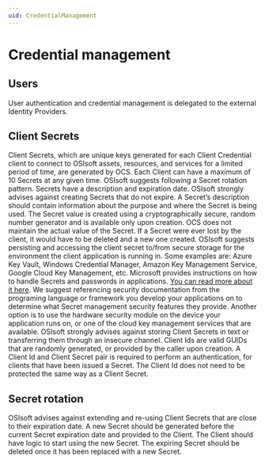 ```yaml
---
uid: CredentialManagement
---
```


# Credential management

## Users
User authentication and credential management is delegated to the external Identity Providers.

## Client Secrets
Client Secrets, which are unique keys generated for each Client Credential client to connect to OSIsoft assets, resources, and services for a limited period of time, are generated by OCS. Each Client can have a maximum of 10 Secrets at any given time. OSIsoft suggests following a Secret rotation pattern. Secrets have a description and expiration date.
OSIsoft strongly advises against creating Secrets that do not expire. 
A Secret’s description should contain information about the purpose and where the Secret is being used.
The Secret value is created using a cryptographically secure, random number generator and is available only upon creation. OCS does not maintain the actual value of the Secret. If a Secret were ever lost by the client, it would have to be deleted and a new one created.
OSIsoft suggests persisting and accessing the client secret to/from secure storage for the environment the client application is running in. Some examples are: Azure Key Vault, Windows Credential Manager, Amazon Key Management Service, Google Cloud Key Management, etc. Microsoft provides instructions on how to handle Secrets and passwords in applications. [You can read more about it here](https://docs.microsoft.com/en-us/windows/win32/secbp/handling-passwords). We suggest referencing security documentation from the programing language or framework you develop your applications on to determine what Secret management security features they provide. Another option is to use the hardware security module on the device your application runs on, or one of the cloud key management services that are available.
OSIsoft strongly advises against storing Client Secrets in text or transferring them through an insecure channel.
Client Ids are valid GUIDs that are randomly generated, or provided by the caller upon creation. A Client Id and Client Secret pair is required to perform an authentication, for clients that have been issued a Secret. The Client Id does not need to be protected the same way as a Client Secret. 

## Secret rotation
OSIsoft advises against extending and re-using Client Secrets that are close to their expiration date. A new Secret should be generated before the current Secret expiration date and provided to the Client. The Client should have logic to start using the new Secret. The expiring Secret should be deleted once it has been replaced with a new Secret.
